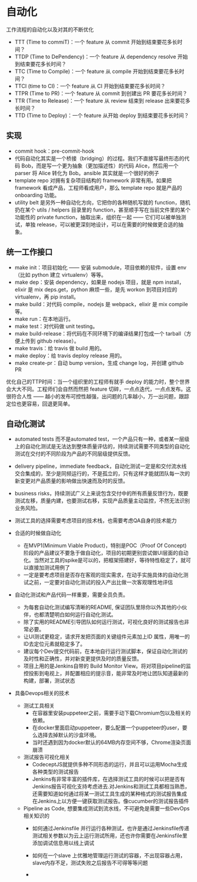# 自动化

工作流程的自动化以及对其的不断优化

* TTT (Time to commiT)：一个 feature 从 commit 开始到结束要花多长时间？
* TTDP (Time to DePendency)：一个 feature 从 dependency resolve 开始到结束要花多长时间？
* TTC (Time to Compile)：一个 feature 从 compile 开始到结束要花多长时间？
* TTCI (time to CI)：一个 feature 从 CI 开始到结束要花多长时间？
* TTPR (Time to PR)：一个 feature 从 commit 到创建出 PR 要花多长时间？
* TTR (Time to Release)：一个 feature 从 review 结束到 release 出来要花多长时间？
* TTD (Time to Deploy)：一个 feature 从开始 deploy 到结束要花多长时间？

## 实现

* commit hook：pre-commit-hook
* 代码自动化其实是一个桥接（bridging）的过程。我们不直接写最终形态的代码 Bob，而是写一个更为抽象（更加描述性）的代码 Alice，然后用一个 parser 将 Alice 转化为 Bob。ansible 其实就是一个很好的例子
* template repo 对拥有复杂项目结构的 framework 非常有用。如果把 framework 看成产品，工程师看成用户，那么 template repo 就是产品的 onboarding 功能。
* utility belt 是另外一种自动化方向，它把你的各种随机写就的 function，随机扔在某个 utils / helpers 目录里的 function，甚至顺手写在当前文件里的某个功能性的 private function，抽取出来，组织在一起 —— 它们可以被单独测试，单独 release，可以被更深刻地设计，可以在需要的时候做更合适的抽象。

## 统一工作接口

* make init：项目初始化 —— 安装 submodule，项目依赖的软件，设置 env（比如 python 建立 virtualenv）等等。
* make dep：安装 dependency，如果是 nodejs 项目，就是 npm install，elixir 是 mix deps.get，python 麻烦一些，是先 workon 到项目对应的 virtualenv，再 pip install。
* make build：对代码 compile，nodejs 是 webpack，elixir 是 mix compile 等。
* make run：在本地运行。
* make test：对代码做 unit testing。
* make build-release：将代码在不同环境下的编译结果打包成一个 tarball（方便上传到 github release）。
* make travis：给 travis 做 build 用的。
* make deploy：给 travis deploy release 用的。
* make create-pr：自动 bump version，生成 change log，并创建 github PR

优化自己的TTP时间：当一个组织里的工程师有就手 deploy 的能力时，整个世界会大大不同。工程师们会自然而然把 feature 切碎，一点点迭代，一点点发布。这很符合人性 —— 越小的发布可控性越强，出问题的几率越小，万一出问题，跟踪定位也更容易，回退更简单。

## 自动化测试

* automated tests 而不是automated test，一个产品只有一种，或者某一层级上的自动化测试是无法达到整体质量评估的，持续测试需要不同类型的自动化测试在交付的不同阶段为产品的不同层级提供反馈。
* delivery pipeline，immediate feedback，自动化测试一定是和交付流水线交合集成的，至少是同频运行的，不是孤立的，只有这样才能就团队每一次的新变更对产品质量的影响做出快速而及时的反馈。
* business risks，持续测试广义上来说包含交付中的所有质量反馈行为，既要测试左移，质量内建，也要测试右移，实现产品质量主动监控，不然无法识别业务风险。

* 测试工具的选择需要考虑项目的技术栈，也需要考虑QA自身的技术能力
* 合适的时候做自动化
  - 在MVP1(Minimum Viable Product)，特别是POC（Proof Of Concept)阶段的产品建议不要急于做自动化，项目的初期更别尝试做UI层面的自动化。当然对工具的spike是可以的，把框架搭建好，等待特性稳定了，就可以直接加测试用例了
  - 一定是要考虑项目是否存在客观的现实需求，在动手实施具体的自动化测试之前，一定要对自动化测试的投入产出比做一次客观理性地评估
* 自动化测试和产品代码一样重要，需要全员负责。
  - 为每套自动化测试编写清晰的README, 保证团队里除你以外其他的小伙伴，也都清楚明白如何运行自动化测试。
  - 除了实用的README引导团队如何运行测试，可视化良好的测试报告也非常必要。
  - 让UI测试更稳定，请求开发把页面的关键组件元素加上ID 属性，用唯一的ID去定位元素就稳定多了。
  - 建议每个Dev提交代码前，在本地自行运行测试脚本，保证自动化测试的及时性和正确性，并对新变更提供及时的质量反馈。
  - 项目上用的是Jenkins自带的 Build Monitor View。将对项目pipeline的监控投影到电视上，并配置相应的提示音，能非常及时地让团队知道最新的构建，部署，测试状态
* 具备Devops相关的技术
  - 测试工具相关
    + 在容器里安装puppeteer之前，需要手动下载Chromium包以及相关的依赖。
    + 在docker里面启动puppeteer，要么配置一个puppeteer的user，要么选择去掉默认的沙盒环境。
    + 当时还遇到因为docker默认的64MB内存空间不够，Chrome渲染页面崩溃
  - 测试报告可视化相关
    + CodeceptJS就提供多种不同形态的运行，并且可以运用Mocha生成各种类型的测试报告
    + Jenkins有非常丰富的插件库，在选择测试工具的时候可以把是否有Jenkins报告可视化支持考虑进去.对Jenkins和测试工具都相当熟悉，还需要知道如何通过将某一测试工具生成的某种格式的测试报告集成在Jenkins上以方便一键获取测试报告。像cucumber的测试报告插件
  - Pipeline as Code, 想要集成测试到流水线，不可避免是需要一些DevOps相关知识的
    + 如何通过Jenkinsfile 并行运行各种测试，也许是通过Jenkinsfile传递测试相关参数以为云上运行测试所用，还也许你需要在Jenkinsfile里添加调试信息用以线上调试
    + 如何在一个slave 上优雅地管理运行测试的容器，不出现容器占用，slave内存不足，测试失败之后报告不可得等等问题

    +
